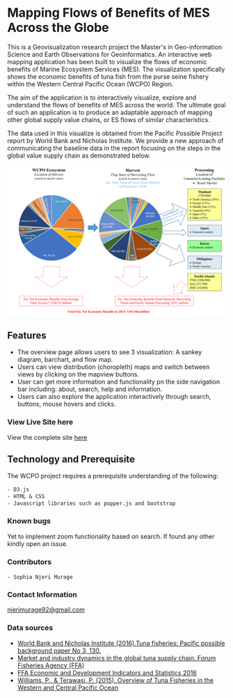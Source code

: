 # Mapping Flows of Benefits of MES Across the Globe

This is a Geovisualization research project the Master's in Geo-information Science and Earth Observations for Geoinformatics. 
An interactive web mapping application has been built to visualize the flows of economic benefits of Marine Ecosystem Services (MES).
The visualization specifically shows the economic benefits of tuna fish from the purse seine fishery within the Western Central Pacific Ocean (WCPO) Region. 
									
The aim of the application is to interactively visualize, explore and understand the flows of benefits of MES across the world.
The ultimate goal of such an application is to produce an adaptable approach of mapping other global supply value chains, or ES flows of  similar characteristics.
								

The data used in this visualize is obtained from the Pacific Possible Project report by World Bank and Nicholas Institute.
We provide a new approach of communicating the baseline data in the report focusing on the steps in the global value supply chain as demonstrated below.
									
![](https://github.com/SophiaNM/WCPO_Visualization/blob/master/images/global_supply_valuechain.png)

## Features
- The overview page allows users to see 3 visualization: A sankey diagram, barchart, and flow map.
- Users can view distribution (choropleth) maps and switch between views by clicking on the mapview buttons.
- User can get more information and functionality pn the side navigation bar including: about, search, help and information.
- Users can also explore the application interactively through search, buttons, mouse hovers and clicks.


### View Live Site here
View the complete site [here](https://smurage.com/wcpo/)

## Technology and Prerequisite
The WCPO project requires a prerequisite understanding of the following:
   
    - D3.js
    - HTML & CSS
    - Javascript libraries such as popper.js and bootstrap

### Known bugs
Yet to implement zoom functionality based on search. 
If found any other kindly open an issue.

### Contributors
    - Sophia Njeri Murage

### Contact Information
njerimurage92@gmail.com 

### Data sources
- [World Bank and Nicholas Institute (2016).Tuna fisheries: Pacific possible background paper No 3, 130.](http://documents.worldbank.org/curated/en/966441503678446432/pdf/119107-WP-PUBLIC-P154324-133p-PPTunafisheriesbackgroundfinal.pdf)
- [Market and industry dynamics in the global tuna supply chain. Forum Fisheries Agency (FFA)](https://www.ffa.int/node/567)
- [FFA Economic and Development Indicators and Statistics 2016](https://www.ffa.int/node/1877)
- [Williams, P., & Terawasi, P. (2015). Overview of Tuna Fisheries in the Western and Central Pacific Ocean](https://www.wcpfc.int/node/21762)